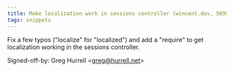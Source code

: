 ```yaml
---
title: Make localization work in sessions controller (wincent.dev, 56951c3)
tags: snippets
---
```


Fix a few typos ("localize" for "localized") and add a "require" to get localization working in the sessions controller.

Signed-off-by: Greg Hurrell &lt;greg@hurrell.net&gt;
